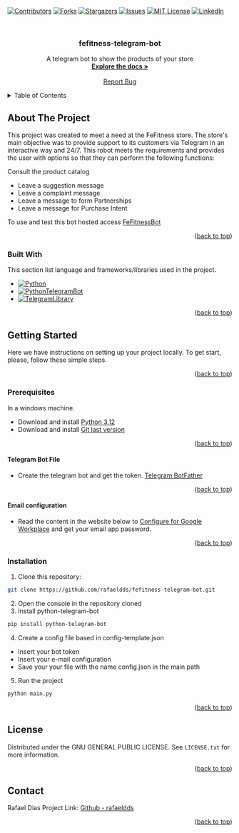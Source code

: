 <a name="readme-top"></a>

[![Contributors][contributors-shield]][contributors-url]
[![Forks][forks-shield]][forks-url]
[![Stargazers][stars-shield]][stars-url]
[![Issues][issues-shield]][issues-url]
[![MIT License][license-shield]][license-url]
[![LinkedIn][linkedin-shield]][linkedin-url]

<br />
<div align="center">
  <a href="https://github.com/othneildrew/Best-README-Template">
  </a>

  <h3 align="center">fefitness-telegram-bot</h3>

  <p align="center">
    A telegram bot to show the products of your store
    <br />
    <a href="https://github.com/rafaeldds/fefitness-telegram-bot"><strong>Explore the docs »</strong></a>
    <br />
    <br />
    <a href="https://github.com/rafaeldds/fefitness-telegram-bot/issues">Report Bug</a>
    </p>
</div>

<!-- TABLE OF CONTENTS -->
<details>
  <summary>Table of Contents</summary>
  <ol>
    <li>
      <a href="#about-the-project">About The Project</a>
      <ul>
        <li><a href="#built-with">Built With</a></li>
      </ul>
    </li>
    <li>
      <a href="#getting-started">Getting Started</a>
      <ul>
        <li><a href="#prerequisites">Prerequisites</a></li>
          <ul>
            <li><a href="#telegram-bot-file">Telegram Bot File</a></li>
            <li><a href="#email-configuration">Email configuration</a></li>
          </ul>
        <li><a href="#installation">Installation</a></li>
      </ul>
    </li>
    <li><a href="#license">License</a></li>
    <li><a href="#contact">Contact</a></li>
  </ol>
</details>


## About The Project

This project was created to meet a need at the FeFitness store.
The store's main objective was to provide support to its customers via Telegram in an interactive way and 24/7.
This robot meets the requirements and provides the user with options so that they can perform the following functions:

Consult the product catalog
* Leave a suggestion message
* Leave a complaint message
* Leave a message to form Partnerships
* Leave a message for Purchase Intent

To use and test this bot hosted access [FeFitnessBot](https://t.me/FeFitnessBot)

<p align="right">(<a href="#readme-top">back to top</a>)</p>

### Built With

This section list language and frameworks/libraries used in the project.

* [![Python][Python.com]][Python-url]
* [![PythonTelegramBot][PythonTelegramBot.com]][PythonTelegramBot-url]
* [![TelegramLibrary][TelegramLibrary.com]][TelegramLibrary-url]

<p align="right">(<a href="#readme-top">back to top</a>)</p>

## Getting Started

Here we have instructions on setting up your project locally. To get start, please, follow these simple steps.

<p align="right">(<a href="#readme-top">back to top</a>)</p>

### Prerequisites

In a windows machine.

- Download and install [Python 3.12](https://www.python.org/downloads/windows/)
- Download and install [Git last version](https://git-scm.com/download/win)

<p align="right">(<a href="#readme-top">back to top</a>)</p>

#### Telegram Bot File

- Create the telegram bot and get the token. [Telegram BotFather](https://core.telegram.org/bots/tutorial)

<p align="right">(<a href="#readme-top">back to top</a>)</p>
 
#### Email configuration

- Read the content in the website below to [Configure for Google Workplace](https://help.warmupinbox.com/en/articles/4934806-configure-for-google-workplace-with-two-factor-authentication-2fa) and get your email app password.

<p align="right">(<a href="#readme-top">back to top</a>)</p>

### Installation

1. Clone this repository:
  ```sh
  git clone https://github.com/rafaeldds/fefitness-telegram-bot.git
  ```
2. Open the console in the repository cloned
3. Install python-telegram-bot 
  ```sh
  pip install python-telegram-bot 
  ```
4. Create a config file based in config-template.json
  - Insert your bot token
  - Insert your e-mail configuration
  - Save your your file with the name config.json in the main path 
5. Run the project
  ```sh
  python main.py
  ```

<p align="right">(<a href="#readme-top">back to top</a>)</p>

## License

Distributed under the GNU GENERAL PUBLIC LICENSE. See `LICENSE.txt` for more information.

<p align="right">(<a href="#readme-top">back to top</a>)</p>

## Contact

Rafael Dias
Project Link: [Github - rafaeldds](https://github.com/rafaeldds)

<p align="right">(<a href="#readme-top">back to top</a>)</p>

[contributors-shield]: https://img.shields.io/github/contributors/rafaeldds/fefitness-telegram-bot.svg?style=for-the-badge
[contributors-url]: https://github.com/rafaeldds/fefitness-telegram-bot/graphs/contributors
[forks-shield]: https://img.shields.io/github/forks/rafaeldds/fefitness-telegram-bot.svg?style=for-the-badge
[forks-url]: https://github.com/rafaeldds/fefitness-telegram-bot/network/members
[stars-shield]: https://img.shields.io/github/stars/rafaeldds/fefitness-telegram-bot.svg?style=for-the-badge
[stars-url]: https://github.com/rafaeldds/fefitness-telegram-bot/stargazers
[issues-shield]: https://img.shields.io/github/issues/rafaeldds/fefitness-telegram-bot.svg?style=for-the-badge
[issues-url]: https://github.com/rafaeldds/fefitness-telegram-bot/issues
[license-shield]: https://img.shields.io/github/license/rafaeldds/fefitness-telegram-bot.svg?style=for-the-badge
[license-url]: https://github.com/rafaeldds/fefitness-telegram-bot/blob/master/LICENSE.txt
[linkedin-shield]: https://img.shields.io/badge/-LinkedIn-black.svg?style=for-the-badge&logo=linkedin&colorB=555
[linkedin-url]: https://www.linkedin.com/in/rafael-diias/
[Python.com]: https://www.python.org/static/img/python-logo.png
[Python-url]: https://www.python.org/
[PythonTelegramBot.com]: https://raw.githubusercontent.com/python-telegram-bot/logos/master/logo-text/png/ptb-logo-text_768.png
[PythonTelegramBot-url]: https://docs.python-telegram-bot.org/
[TelegramLibrary.com]: https://encrypted-tbn0.gstatic.com/images?q=tbn:ANd9GcTEQZZZfVLxiGaVTZCHV23c7YOqBZb23IirPSpZEUNpgnSeagGtN5y3STx90fng3UCKyLQ&usqp=CAU
[TelegramLibrary-url]: https://core.telegram.org/bots/api
